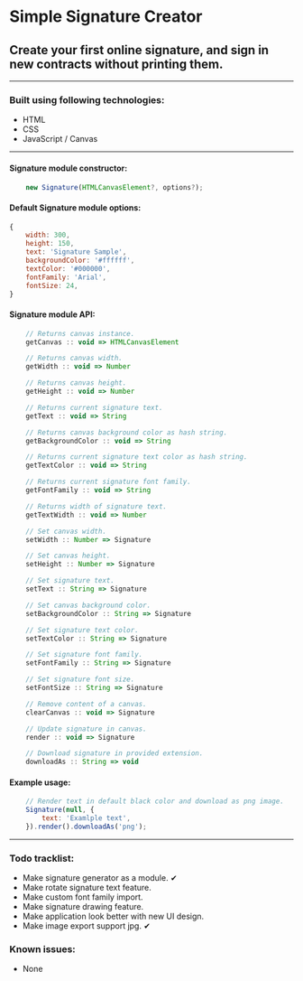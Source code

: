 # Simple Signature Creator

## Create your first online signature, and sign in new contracts without printing them.

---

### Built using following technologies:

- HTML
- CSS
- JavaScript / Canvas

---

#### Signature module constructor:

```javascript
    new Signature(HTMLCanvasElement?, options?);
```

#### Default Signature module options:

```javascript
{
    width: 300,
    height: 150,
    text: 'Signature Sample',
    backgroundColor: '#ffffff',
    textColor: '#000000',
    fontFamily: 'Arial',
    fontSize: 24,
}
```

#### Signature module API:

```javascript
    // Returns canvas instance.
    getCanvas :: void => HTMLCanvasElement

    // Returns canvas width.
    getWidth :: void => Number

    // Returns canvas height.
    getHeight :: void => Number

    // Returns current signature text.
    getText :: void => String

    // Returns canvas background color as hash string.
    getBackgroundColor :: void => String

    // Returns current signature text color as hash string.
    getTextColor :: void => String

    // Returns current signature font family.
    getFontFamily :: void => String

    // Returns width of signature text.
    getTextWidth :: void => Number

    // Set canvas width.
    setWidth :: Number => Signature

    // Set canvas height.
    setHeight :: Number => Signature

    // Set signature text.
    setText :: String => Signature

    // Set canvas background color.
    setBackgroundColor :: String => Signature

    // Set signature text color.
    setTextColor :: String => Signature

    // Set signature font family.
    setFontFamily :: String => Signature

    // Set signature font size.
    setFontSize :: String => Signature

    // Remove content of a canvas.
    clearCanvas :: void => Signature

    // Update signature in canvas.
    render :: void => Signature

    // Download signature in provided extension.
    downloadAs :: String => void
```

#### Example usage:

```javascript
    // Render text in default black color and download as png image.
    Signature(null, {
        text: 'Examlple text',
    }).render().downloadAs('png');
```

---

### Todo tracklist:

- Make signature generator as a module. ✔
- Make rotate signature text feature.
- Make custom font family import.
- Make signature drawing feature.
- Make application look better with new UI design.
- Make image export support jpg. ✔

### Known issues:

- None
